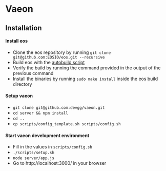 # Vaeon

## Installation

#### Install eos
- Clone the eos repository by running `git clone git@github.com:EOSIO/eos.git --recursive`
- Build eos with the [autobuild script](https://developers.eos.io/eosio-nodeos/docs/autobuild-script) 
- Verify the build by running the command provided in the output of the previous command
- Install the binaries by running `sudo make install` inside the eos build directory

#### Setup vaeon
- `git clone git@github.com:devgg/vaeon.git`
- `cd server && npm install`
- `cd ..`
- `cp scripts/config_template.sh scripts/config.sh`

#### Start vaeon development environment
- Fill in the values in `scripts/config.sh`
- `./scripts/setup.sh`
- `node server/app.js`
- Go to http://localhost:3000/ in your browser

